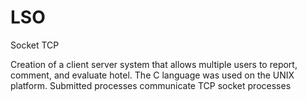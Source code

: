 # LSO
Socket TCP

Creation of a client server system that allows multiple users to report, comment, and evaluate
hotel. The C language was used on the UNIX platform. Submitted processes communicate TCP socket processes
